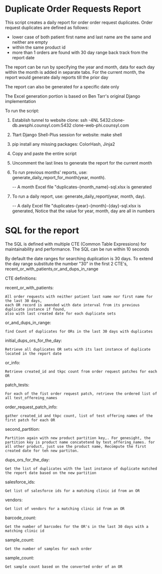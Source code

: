 # Duplicate Order Requests Report


This script creates a daily report for order order request duplicates. Order request duplicates
are defined as follows:
  - lower case of both patient first name and last name are the same and neither are empty
  - within the same product id
  - more than 1 orders are found with 30 day range back track from the report date

The report can be run by specifying the year and month, data for each day within the month is added in separate tabs.
For the current month, the report would generate daily reports till the prior day

The report can also be generated for a specific date only

The Excel generation portion is based on Ben Tarr's original Django implementation

To run the script:
1. Establish tunnel to website clone:
   ssh -4NL 5432:clone-db.awsphi.counsyl.com:5432 clone-web-phi.counsyl.com
2. Ttart Django Shell-Plus session for website: make shell
3. pip install any missing packages: ColorHash, Jinja2
4. Copy and paste the entire script
5. Uncomment the last lines to generate the report for the current month
6. To run previous months' reports, use: generate_daily_report_for_month(year, month).
   
   -- A month Excel file "duplicates-{month_name}-sql.xlsx is generated
7. To run a daily report, use: generate_daily_report(year, month, day).
   
   -- A daily Excel file "duplicates-{year}-{month}-{day}-sql.xlsx is generated, Notice that the value for year, month, day are all in numbers


# SQL for the report

The SQL is defined with multiple CTE (Common Table Expressions) for maintainability
and performance. The SQL can be run within 10 seconds

By default the date ranges for searching duplication is 30 days. To extend the day range
substitute the number "30" in the first 2 CTE's, recent_or_with_patients,or_and_dups_in_range

CTE definitions:

recent_or_with_patients:

    All order requests with neither patient last name nor first name for the last 30 days,
    each OR record is amended with date interval from its previous duplicate instance if found,
    also with last created date for each duplicate sets
    
or_and_dups_in_range:

    find Count of duplicates for ORs in the last 30 days with duplicates
    
initial_dups_ors_for_the_day:

    Retrieve all duplicates OR sets with its last instance of duplicate located in the report date
    
or_info:

    Retrieve created_id and tkpc count from order request patches for each OR

patch_tests:

    For each of the fist order request patch, retrieve the ordered list of all test_offereing_names

order_request_patch_info:

    gather created_id and tkpc count, list of test offering names of the first patch for each OR

second_partition:

    Partition again with new product partition key,. For genesight, the partition key is product name concatetend by test_offering_names. for all other product, just use the product name, Recompute the first created date for teh new partiton.

dups_ors_for_the_day:

    Get the list of duplicates with the last instance of duplicate matched the report date based on the new partition
    
salesforce_ids:

    Get list of salesforce ids for a matching clinic id from an OR
    
vendors:

    Get list of vendors for a matching clinic id from an OR
    
barcode_count:

    Get the number of barcodes for the OR's in the last 30 days with a matching clinic id

sample_count:

    Get the number of samples for each order
sample_count:

    Get sample count based on the converted order of an OR

